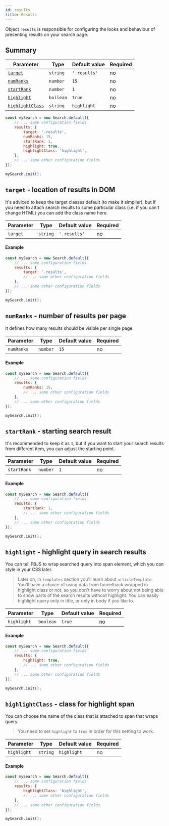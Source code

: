 ```yaml
---
id: results
title: Results
---
```


Object `results` is responsible for configuring the looks and behaviour of presenting results on your search page.

## Summary

| Parameter 	  | Type 	     | Default value 	| Required 	|
|-------------	|----------- |--------------	|----------	|
| [`target`](#target-location-of-results-in-dom)         | `string` | `'.results'`        	    | no       |
| [`numRanks`](#numranks-number-of-results-per-page) | `number` | `15`   | no       |
| [`startRank`](#startrank-starting-search-result) | `number` | `1`   | no       |
| [`highlight`](#highlight-highlight-query-in-search-results) | `bollean` | `true`   | no       |
| [`highlightClass`](#highlightclass-class-for-highlight-span) | `string` | `highlight`   | no       |

```js
const mySearch = new Search.default({
    // ... some configuration fields
    results: {
        target: '.results',
        numRanks: 15,
        startRank: 1,
        highlight: true,
        highlightClass: 'highlight',
    },
    // ... some other configuration fields
});

mySearch.init();
```

## `target` - location of results in DOM

It's adviced to keep the target classes default (to make it simplier), but if you need to attach search results to some particular class (i.e. if you can't change HTML) you can add the class name here.

| Parameter 	         | Type 	    | Default value | Required 	|
|--------------------- |----------- |--------------	|----------	|
| `target`        | `string` | `'.results'`        	    | no       |

#### Example

```js
const mySearch = new Search.default({
    // ... some configuration fields
    results: {
        target: '.results',
        // ... some other configuration fields
    },
    // ... some other configuration fields
});

mySearch.init();
```

## `numRanks` - number of results per page

It defines how many results should be visible per single page.

| Parameter 	         | Type 	    | Default value | Required 	|
|--------------------- |----------- |--------------	|----------	|
| `numRanks`        | `number` | `15`        	    | no       |

#### Example

```js
const mySearch = new Search.default({
    // ... some configuration fields
    results: {
        numRanks: 15,
        // ... some other configuration fields
    },
    // ... some other configuration fields
});

mySearch.init();
```

## `startRank` - starting search result

It's recommended to keep it as `1`, but if you want to start your search results from different item, you can adjust the starting point.

| Parameter 	         | Type 	    | Default value | Required 	|
|--------------------- |----------- |--------------	|----------	|
| `startRank`        | `number` | `1`        	    | no       |

#### Example

```js
const mySearch = new Search.default({
    // ... some configuration fields
    results: {
        startRank: 1,
        // ... some other configuration fields
    },
    // ... some other configuration fields
});

mySearch.init();
```

## `highlight` - highlight query in search results

You can tell FBJS to wrap searched query into span element, which you can style in your CSS later.

> Later on, in `templates` section you'll learn about `articleTemplate`. You'll have a choice of using data from funnelback wrapped in highlight class or not, so you don't have to worry about not being able to show parts of the search results without highlight. You can easily highlight query only in title, or only in body if you like to.

| Parameter 	         | Type 	    | Default value | Required 	|
|--------------------- |----------- |--------------	|----------	|
| `highlight`        | `boolean` | `true`        	    | no       |

#### Example

```js
const mySearch = new Search.default({
    // ... some configuration fields
    results: {
        highlight: true,
        // ... some other configuration fields
    },
    // ... some other configuration fields
});

mySearch.init();
```

## `highlightClass` - class for highlight span

You can choose the name of the class that is attached to span that wraps query.

> You need to set `highlight` to `true` in order for this setting to work.

| Parameter 	         | Type 	    | Default value | Required 	|
|--------------------- |----------- |--------------	|----------	|
| `highlight`        | `string` | `highlight`        	    | no       |

#### Example

```js
const mySearch = new Search.default({
    // ... some configuration fields
    results: {
        highlightClass: 'highlight',
        // ... some other configuration fields
    },
    // ... some other configuration fields
});

mySearch.init();
```